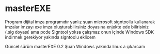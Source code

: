 # masterEXE
Program dijital imza programıdır yanlız şuan microsoft signtoollu kullanarak imzalar imzayı exe imza oluşturabilirsiniz  doyasına enjekte ede bilirisiniz (.sig doyası) ama pcde Signtool yoksa çalışmaz onun içinde Windows SDK indirmek gerekiyor  yakında signtoolu eklicem

Güncel sürüm masterEXE 0.2
Şuan Windows yakında linux a çıkarcam
